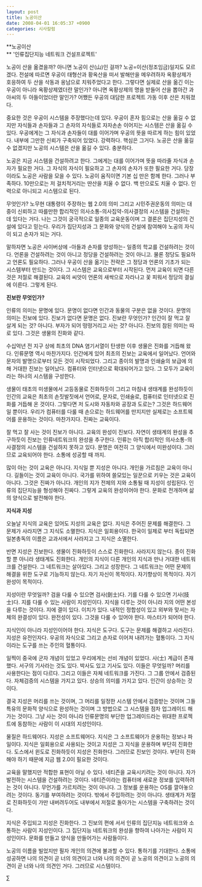 ```yaml
---
layout: post
title: 노공이산
date: 2008-04-01 16:05:37 +0900
categories: 시사칼럼
---
```

**노공이산  
** '인류집단지능 네트워크 건설프로젝트'

노공이 산을 옮겼을까? 아니면 노공이 산(山)인 걸까? 노공=이산(정조임금)일지도 모르겠다. 전설에 따르면 우공이 태형산과 황옥산을 떠서 발해만을 메우려하자 옥황상제가 호응하여 두 산을 삭동과 옹남으로 치워주었다고 한다. 그렇다면 실제로 산을 옮긴 이는 우공이 아니라 옥황상제였더란 말인가? 아니면 옥황상제의 명을 받들어 산을 뽑아간 과아씨의 두 아들이었더란 말인가? 어쨌든 우공의 대담한 프로젝트 가동 이후 산은 치워졌다. 

중요한 것은 우공이 시스템을 주장했다는데 있다. 우공이 혼자 힘으로는 산을 옮길 수 없지만 자식들과 손자들과 그 손자의 자식들로 자자손손 이어지는 시스템은 산을 옮길 수 있다. 우공에게는 그 자식과 손자들이 대를 이어가며 우공의 뜻을 따르게 하는 힘이 있었다. 내부에 그만한 신뢰가 구축되어 있었다. 강력하다. 핵심은 그거다. 노공은 산을 옮길 수 없겠지만 노공의 시스템은 산을 옮길 수 있다. 충분하다. 

노공은 지금 시스템을 건설하려고 한다. 그에게는 대를 이어가며 뜻을 따라줄 자식과 손자가 필요한 거다. 그 자식의 자식이 필요하고 그 손자의 손자가 또한 필요한 거다. 당장이라도 노공은 사람을 모을 수 있다. 노공이 움직이면 기본 십 만은 함께 한다. 그러나 부족하다. 10만으로는 저 걸치적거리는 딴산을 치울 수 없다. 백 만으로도 치울 수 없다. 인력으로 아니되고 시스템으로 된다. 

무엇인가? 노무현 대통령이 주장하는 웹 2.0의 의미 그리고 시민주권운동의 의미는 대중이 신뢰하고 따를만한 합리적인 의사소통-의사집약-의사결정의 시스템을 건설하는 데 있다는 거다. 나는 그것이 궁극적으로 일종의 교육운동이며 그 결론은 집단지성의 건설에 있다고 믿는다. 우리가 집단지성과 그 문화와 양식의 건설에 참여해야 노공의 자식이 되고 손자가 되는 거다. 

말하자면 노공은 사이버상에 -아들과 손자를 양성하는- 일종의 학교를 건설하려는 것이다. 언론을 건설하려는 것이 아니고 정당을 건설하려는 것이 아니고. 물론 정당도 필요하고 언론도 필요하다. 그러나 우공이 산을 옮기는 전략은 그 정당과 언론의 기초가 되는 시스템부터 만드는 것이다. 그 시스템은 교육으로부터 시작된다. 먼저 교육이 되면 다른 것은 저절로 해결된다. 교육의 씨앗이 언론의 새싹으로 자라나고 꽃 피워서 정당의 결실에 이른다. 그렇게 된다. 

**진보란 무엇인가?**

인류의 의미는 문명에 있다. 문명이 없다면 인간과 동물의 구분은 없을 것이다. 문명의 의미는 진보에 있다. 진보가 없다면 문명은 없다. 진보란 무엇인가? 인간이 잘 먹고 잘 살게 되는 것? 아니다. 부자가 되어 떵떵거리고 사는 것? 아니다. 진보의 참된 의미는 따로 있다. 그것은 생물의 진화와 같다. 

수십억년 전 지구 상에 최초의 DNA 염기서열이 탄생한 이후 생물은 진화를 거듭해 왔다. 인류문명 역시 마찬가지다. 인간에게 있어 최초의 진보는 교육에서 일어났다. 언어와 문자의 발명으로부터 모든 것이 시작되었다. 그리고 종이의 발명과 인쇄술의 보급에 의해 거대한 진보는 일어났다. 컴퓨터와 인터넷으로 확대되어가고 있다. 그 모두가 교육이라는 하나의 시스템을 구성한다. 

생물이 태초의 미생물에서 고등동물로 진화하듯이 그리고 마침내 생태계를 완성하듯이 인간의 교육은 최초의 손짓발짓에서 언어로, 문자로, 인쇄술로, 컴퓨터로 인터넷으로 진화를 거듭해 온 것이다. 그렇다면 저 도시와 자동차와 공장과 도로는? 그것은 하드웨어일 뿐이다. 우리가 컴퓨터를 다룰 때 손으로는 하드웨어를 만지지만 실제로는 소프트웨어를 운용하는 것이다. 마찬가지다. 진짜는 교육이다.

잘 먹고 잘 사는 것이 진보가 아니다. 교육의 완성이 진보다. 자연이 생태계의 완성을 추구하듯이 진보는 인류네트워크의 완성을 추구한다. 인류는 아직 합리적인 의사소통-의사결정의 시스템을 건설하지 못하고 있다. 문명은 여전히 그 양식에서 미완성이다. 그러므로 교육되어야 한다. 소통에 성공할 때 까지.

많이 아는 것이 교육은 아니다. 지식일 뿐 지성은 아니다. 개인을 가르침은 교육이 아니다. 길들이는 것이 교육이 아니다. 국가를 위하여 쓸모있는 일꾼으로 키우는 것은 교육이 아니다. 그것은 진짜가 아니다. 개인의 지가 전체의 지와 소통될 때 지성이 성립된다. 인류의 집단지능을 형성해야 진짜다. 그렇게 교육의 완성이어야 한다. 문화로 전개하며 삶의 양식으로 발전해야 한다. 

**지식과 지성**

오늘날 지식의 교육은 있어도 지성의 교육은 없다. 지식은 주어진 문제를 해결한다. 그 문제가 사라지면 그 지식도 소멸한다. 지식은 일회용이다. 한국이 일제로 부터 독립되면 일본총독의 이름은 교과서에서 사라지고 그 지식은 소멸한다. 

반면 지성은 진보한다. 생물이 진화하듯이 스스로 진화한다. 사라지지 않는다. 종이 진화할 뿐 아니라 생태계도 진화한다. 개인의 지식이 다른 개인의 지식과 만나 거대한 네트워크를 건설한다. 그 네트워크는 살아있다. 그리고 성장한다. 그 네트워크는 어떤 문제의 해결을 위한 도구로 기능하지 않는다. 자기 자신이 목적이다. 자기향상이 목적이다. 자기완성이 목적이다. 

지성이란 무엇일까? 검을 다룰 수 있으면 검사(劍士)다. 기를 다룰 수 있으면 기사(技士)다. 지를 다룰 수 있는 사람이 지성인이다. 지식을 다루는 것이 아니라 지의 어떤 본성을 다루는 것이다. 지에 결이 있다. 이치가 있다. 내적인 정합성이 있고 외부와 맞서는 자체의 완결성이 있다. 완전성이 있다. 그것을 다룰 수 있어야 한다. 마스터가 되어야 한다. 

지식인이 아니라 지성인이어야 한다. 지식은 도구다. 도구는 문제를 해결하고 사라진다. 지성은 유전인자다. 우공의 자식으로 그리고 손자로 이어져 내려가는 혈통이다. 그 지식이라는 도구를 쓰는 주인의 혈통이다. 

일찍이 중국에 군자 개념이 있었고 우리에게는 선비 개념이 있었다. 사(士) 계급이 존재했다. 서구의 기사라는 것도 있다. 박사도 있고 기사도 있다. 이들은 무엇일까? 머리를 사용한다는 점이 다르다. 그리고 이들은 자체 네트워크를 가진다. 그 그룹 안에서 검증된다. 자체검증의 시스템을 가지고 있다. 상승의 의미를 가지고 있다. 인간이 상승하는 것이다. 

결국 지성은 머리를 쓰는 것이며, 그 머리를 일정한 시스템 안에서 검증받는 것이며 그들 특유의 문화적 양식으로 완성하는 것이며 그 방법으로 그 시스템을 점차 업그레이드 해 가는 것이다. 그냥 사는 것이 아니라 인류문명의 부단한 업그레이드라는 위대한 프로젝트에 동참하는 사람이 이 시대의 지성인이다. 

물질은 하드웨어다. 지성은 소프트웨어다. 지식은 그 소프트웨어가 운용하는 정보나 파일이다. 지식은 일회용으로 사용되는 것이고 지성은 그 지식을 운용하며 부단히 진화한다. 도스에서 윈도로 진화하듯이 지성은 진화한다. 그러므로 진보인 것이다. 부단히 진화해야 하기 때문에 지금 웹 2.0이 필요한 것이다. 

교육을 말했지만 적합한 표현이 아닐 수 있다. 네티즌을 교육시키려는 것이 아니다. 자가발전하는 시스템을 건설하려는 것이다. 네티즌이라는 컴퓨터에 새로운 정보를 입력하려는 것이 아니다. 무언가를 가르치려는 것이 아니다. 그 정보를 운용하는 OS를 깔아놓으려는 것이다. 동기를 부여하려는 것이다. 밖에서 주입하려는 것이 아니다. 생태계가 저절로 진화하듯이 가만 내버려두어도 내부에서 저절로 돌아가는 시스템을 구축하려는 것이다. 

지식은 주입되고 지성은 진화한다. 그 진보의 편에 서서 인류의 집단지능 네트워크와 소통하는 사람이 지성인이다. 그 집단지능 네트워크의 완성을 향하여 나아가는 사람이 지성인이다. 문화를 만들고 양식을 만들어가는 사람들이다. 

노공의 이름을 빌었지만 필자 개인의 의견에 불과할 수 있다. 통하기를 기대한다. 소통에 성공하면 나의 의견이 곧 너의 의견이고 너와 나의 의견이 곧 노공의 의견이고 노공의 의견이 곧 너와 나의 의견인 거다. 그러므로 시스템이다.



∑